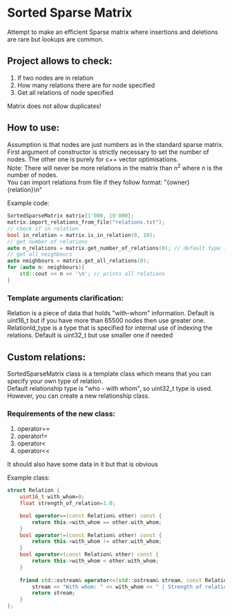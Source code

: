# Sorted Sparse Matrix

Attempt to make an efficient Sparse matrix where insertions and deletions are rare but lookups are common.

## Project allows to check:
1. If two nodes are in relation
2. How many relations there are for node specified
3. Get all relations of node specified

Matrix does not allow duplicates!

## How to use:
Assumption is that nodes are just numbers as in the standard sparse matrix.  
First argument of constructor is strictly necessary to set the number of nodes. 
The other one is purely for c++ vector optimisations.  
Note: There will never be more relations in the matrix than n<sup>2</sup> where n is the number of nodes.  
You can import relations from file if they follow format: "{owner} {relation}\n"

Example code:
```c++
SortedSparseMatrix matrix{1'000, 10'000};
matrix.import_relations_from_file("relations.txt");
// check if in relation
bool in_relation = matrix.is_in_relation(0, 10);
// get number of relations
auto n_relations = matrix.get_number_of_relations(0); // default type is uint32_t
// get all neighbours
auto neighbours = matrix.get_all_relations(0);
for (auto n: neighbours){
    std::cout << n << '\n'; // prints all relations
}
```

### Template arguments clarification:
Relation is a piece of data that holds "with-whom" information. 
Default is uint16_t but if you have more than 65500 nodes then use greater one.  
RelationId_type is a type that is specified for internal use of indexing the relations.
Default is uint32_t but use smaller one if needed

## Custom relations:
SortedSparseMatrix class is a template class which means that you can specify your own type of relation.  
Default relationship type is "who - with whom", so uint32_t type is used.  
However, you can create a new relationship class.
### Requirements of the new class:
1. operator==
2. operator!=
3. operator<
4. operator<<

It should also have some data in it but that is obvious

Example class:

```c++
struct Relation {
    uint16_t with_whom=0;
    float strength_of_relation=1.0;

    bool operator==(const Relation& other) const {
        return this->with_whom == other.with_whom;
    }
    bool operator!=(const Relation& other) const {
        return this->with_whom != other.with_whom;
    }
    bool operator<(const Relation& other) const {
        return this->with_whom < other.with_whom;
    }
    
    friend std::ostream& operator<<(std::ostream& stream, const Relation& obj) const {
        stream << "With whom: " << with_whom << " | Strength of relation: " << strength_of_relation << "\n";
        return stream;
    }
};
```
    

